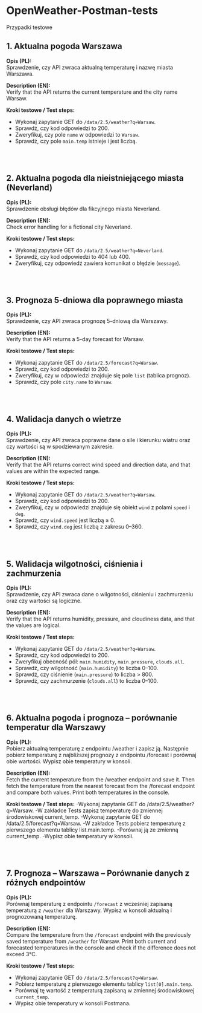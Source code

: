 # OpenWeather-Postman-tests

Przypadki testowe

## 1. Aktualna pogoda Warszawa

**Opis (PL):**  
Sprawdzenie, czy API zwraca aktualną temperaturę i nazwę miasta Warszawa.

**Description (EN):**  
Verify that the API returns the current temperature and the city name Warsaw.

**Kroki testowe / Test steps:**
- Wykonaj zapytanie GET do `/data/2.5/weather?q=Warsaw`.
- Sprawdź, czy kod odpowiedzi to 200.
- Zweryfikuj, czy pole `name` w odpowiedzi to `Warsaw`.
- Sprawdź, czy pole `main.temp` istnieje i jest liczbą.

<br><br>

## 2. Aktualna pogoda dla nieistniejącego miasta (Neverland)

**Opis (PL):**  
Sprawdzenie obsługi błędów dla fikcyjnego miasta Neverland.

**Description (EN):**  
Check error handling for a fictional city Neverland.

**Kroki testowe / Test steps:**
- Wykonaj zapytanie GET do `/data/2.5/weather?q=Neverland`.
- Sprawdź, czy kod odpowiedzi to 404 lub 400.
- Zweryfikuj, czy odpowiedź zawiera komunikat o błędzie (`message`).

<br><br>

## 3. Prognoza 5-dniowa dla poprawnego miasta

**Opis (PL):**  
Sprawdzenie, czy API zwraca prognozę 5-dniową dla Warszawy.

**Description (EN):**  
Verify that the API returns a 5-day forecast for Warsaw.

**Kroki testowe / Test steps:**
- Wykonaj zapytanie GET do `/data/2.5/forecast?q=Warsaw`.
- Sprawdź, czy kod odpowiedzi to 200.
- Zweryfikuj, czy w odpowiedzi znajduje się pole `list` (tablica prognoz).
- Sprawdź, czy pole `city.name` to `Warsaw`.

<br><br>

## 4. Walidacja danych o wietrze

**Opis (PL):**  
Sprawdzenie, czy API zwraca poprawne dane o sile i kierunku wiatru oraz czy wartości są w spodziewanym zakresie.

**Description (EN):**  
Verify that the API returns correct wind speed and direction data, and that values are within the expected range.

**Kroki testowe / Test steps:**
- Wykonaj zapytanie GET do `/data/2.5/weather?q=Warsaw`.
- Sprawdź, czy kod odpowiedzi to 200.
- Zweryfikuj, czy w odpowiedzi znajduje się obiekt `wind` z polami `speed` i `deg`.
- Sprawdź, czy `wind.speed` jest liczbą ≥ 0.
- Sprawdź, czy `wind.deg` jest liczbą z zakresu 0–360.

<br><br>

## 5. Walidacja wilgotności, ciśnienia i zachmurzenia

**Opis (PL):**  
Sprawdzenie, czy API zwraca dane o wilgotności, ciśnieniu i zachmurzeniu oraz czy wartości są logiczne.

**Description (EN):**  
Verify that the API returns humidity, pressure, and cloudiness data, and that the values are logical.

**Kroki testowe / Test steps:**
- Wykonaj zapytanie GET do `/data/2.5/weather?q=Warsaw`.
- Sprawdź, czy kod odpowiedzi to 200.
- Zweryfikuj obecność pól: `main.humidity`, `main.pressure`, `clouds.all`.
- Sprawdź, czy wilgotność (`main.humidity`) to liczba 0–100.
- Sprawdź, czy ciśnienie (`main.pressure`) to liczba > 800.
- Sprawdź, czy zachmurzenie (`clouds.all`) to liczba 0–100.

<br><br>

## 6. Aktualna pogoda i prognoza – porównanie temperatur dla Warszawy

**Opis (PL):**  
Pobierz aktualną temperaturę z endpointu /weather i zapisz ją. Następnie pobierz temperaturę z najbliższej prognozy z endpointu /forecast i porównaj obie wartości. Wypisz obie temperatury w konsoli.

**Description (EN):**  
Fetch the current temperature from the /weather endpoint and save it. Then fetch the temperature from the nearest forecast from the /forecast endpoint and compare both values. Print both temperatures in the console.

**Kroki testowe / Test steps:**
-Wykonaj zapytanie GET do /data/2.5/weather?q=Warsaw.
-W zakładce Tests zapisz temperaturę do zmiennej środowiskowej current_temp.
-Wykonaj zapytanie GET do /data/2.5/forecast?q=Warsaw.
-W zakładce Tests pobierz temperaturę z pierwszego elementu tablicy list.main.temp.
-Porównaj ją ze zmienną current_temp.
-Wypisz obie temperatury w konsoli.

<br><br>

## 7. Prognoza – Warszawa – Porównanie danych z różnych endpointów

**Opis (PL):**  
Porównaj temperaturę z endpointu `/forecast` z wcześniej zapisaną temperaturą z `/weather` dla Warszawy. Wypisz w konsoli aktualną i prognozowaną temperaturę.

**Description (EN):**  
Compare the temperature from the `/forecast` endpoint with the previously saved temperature from `/weather` for Warsaw. Print both current and forecasted temperatures in the console and check if the difference does not exceed 3°C.

**Kroki testowe / Test steps:**
- Wykonaj zapytanie GET do `/data/2.5/forecast?q=Warsaw`.
- Pobierz temperaturę z pierwszego elementu tablicy `list[0].main.temp`.
- Porównaj tę wartość z temperaturą zapisaną w zmiennej środowiskowej `current_temp`.
- Wypisz obie temperatury w konsoli Postmana.
